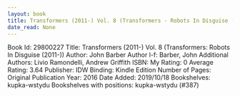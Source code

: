 ```yaml
---
layout: book
title: Transformers (2011-) Vol. 8 (Transformers - Robots In Disguise (2011-))
date_read: None
---
```


Book Id: 29800227
Title: Transformers (2011-) Vol. 8 (Transformers: Robots In Disguise (2011-))
Author: John Barber
Author l-f: Barber, John
Additional Authors: Livio Ramondelli, Andrew Griffith
ISBN: 
My Rating: 0
Average Rating: 3.64
Publisher: IDW
Binding: Kindle Edition
Number of Pages: 
Original Publication Year: 2016
Date Added: 2019/10/18
Bookshelves: kupka-wstydu
Bookshelves with positions: kupka-wstydu (#387)

